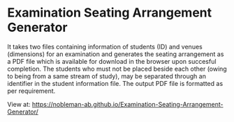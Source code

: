 # Examination Seating Arrangement Generator

It takes two files containing information of students (ID) and venues (dimensions) for an examination and generates the seating arrangement as a PDF file which is available for download in the browser upon succesful completion.
The students who must not be placed beside each other (owing to being from a same stream of study), may be separated through an identifier in the student information file.
The output PDF file is formatted as per requirement.

View at: https://nobleman-ab.github.io/Examination-Seating-Arrangement-Generator/ 
